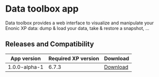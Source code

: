 # Data toolbox app

Data toolbox provides a web interface to visualize and manipulate your Enonic XP data: dump & load your data, take & restore a snapshot, ...

## Releases and Compatibility

| App version | Required XP version | Download |
| ----------- | ------------------- | -------- |
| 1.0.0-alpha-1 | 6.7.3 | [Download](https://dl.bintray.com/rcd-systems/rcd-repo/systems/rcd/enonic/datatoolbox/1.0.0-alpha-1/:datatoolbox-1.0.0-alpha-1.jar) |
